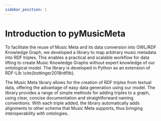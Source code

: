 ```yaml
---
sidebar_position: 1
---
```


# Introduction to pyMusicMeta

To facilitate the reuse of Music Meta and its data conversion into OWL/RDF Knowledge Graph, we developed a library to map arbitrary music metadata into RDF triples.
This enables a practical and scalable workflow for data lifting to create Music Knowledge Graphs without expert knowledge of our ontological model.
The library is developed in Python as an extension of RDF-Lib \cite{bottinger2018rdflib}.

The Music Meta library allows for the creation of RDF triples from textual data, offering the advantage of easy data generation using our model.
The library provides a range of simple methods for adding triples to a graph, using clear, concise documentation and straightforward naming conventions.
With each triple added, the library automatically adds alignments to other schema that Music Meta supports, thus bringing interoperability with ontologies.